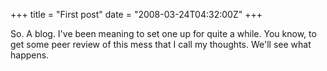 +++
title = "First post"
date = "2008-03-24T04:32:00Z"
+++

So. A blog. I've been meaning to set one up for quite a while. You know, to
get some peer review of this mess that I call my thoughts. We'll see what
happens.
